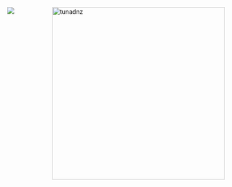 <img align='left' src="https://cdn.discordapp.com/attachments/712351196106457158/814035995544518686/aboutMe.png" />
<img align='right' width='400' src="https://github-readme-stats.vercel.app/api?username=tunadnz&show_icons=true&theme=tokyonight" alt="tunadnz" />
